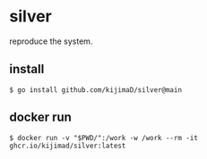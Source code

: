 # silver

reproduce the system.

## install

```
$ go install github.com/kijimaD/silver@main
```

## docker run

```
$ docker run -v "$PWD/":/work -w /work --rm -it ghcr.io/kijimad/silver:latest
```
